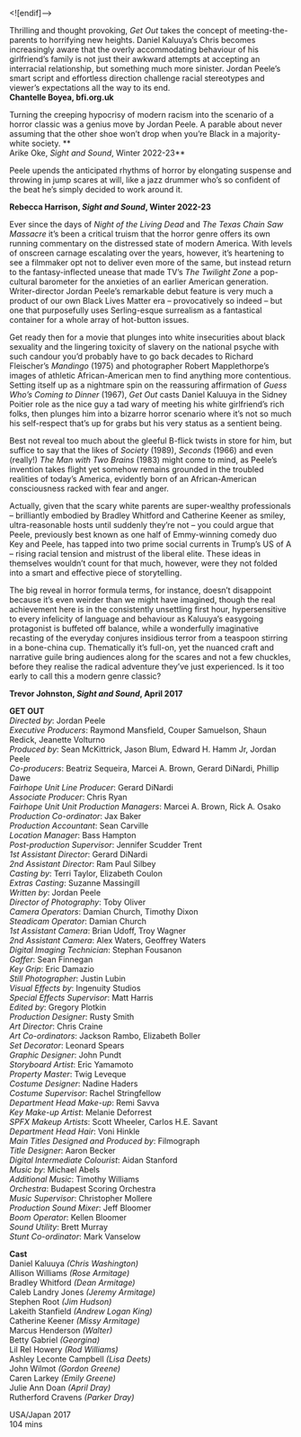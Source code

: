 
<![endif]-->

Thrilling and thought provoking, _Get Out_ takes the concept of meeting-the-parents to horrifying new heights. Daniel Kaluuya’s Chris becomes increasingly aware that the overly accommodating behaviour of his girlfriend’s family is not just their awkward attempts at accepting an interracial relationship, but something much more sinister. Jordan Peele’s smart script and effortless direction challenge racial stereotypes and viewer’s expectations all the way to its end.  
**Chantelle Boyea, bfi.org.uk**

Turning the creeping hypocrisy of modern racism into the scenario of a horror classic was a genius move by Jordan Peele. A parable about never assuming that the other shoe won’t drop when you’re Black in a majority-white society. **  
Arike Oke, _Sight and Sound_, Winter 2022-23**  

Peele upends the anticipated rhythms of horror by elongating suspense and throwing in jump scares at will, like a jazz drummer who’s so confident of the beat he’s simply decided to work around it.

**Rebecca Harrison, _Sight and Sound_, Winter 2022-23**

Ever since the days of _Night of the Living Dead_ and _The Texas Chain Saw Massacre_ it’s been a critical truism that the horror genre offers its own running commentary on the distressed state of modern America. With levels of onscreen carnage escalating over the years, however, it’s heartening to see a filmmaker opt not to deliver even more of the same, but instead return to the fantasy-inflected unease that made TV’s _The Twilight Zone_ a pop-cultural barometer for the anxieties of an earlier American generation. Writer-director Jordan Peele’s remarkable debut feature is very much a product of our own Black Lives Matter era – provocatively so indeed – but one that purposefully uses Serling-esque surrealism as a fantastical container for a whole array of hot-button issues.

Get ready then for a movie that plunges into white insecurities about black sexuality and the lingering toxicity of slavery on the national psyche with such candour you’d probably have to go back decades to Richard Fleischer’s _Mandingo_ (1975) and photographer Robert Mapplethorpe’s images of athletic African-American men to find anything more contentious. Setting itself up as a nightmare spin on the reassuring affirmation of _Guess Who’s Coming to Dinner_ (1967), _Get Out_ casts Daniel Kaluuya in the Sidney Poitier role as the nice guy a tad wary of meeting his white girlfriend’s rich folks, then plunges him into a bizarre horror scenario where it’s not so much his self-respect that’s up for grabs but his very status as a sentient being.

Best not reveal too much about the gleeful B-flick twists in store for him, but suffice to say that the likes of _Society_ (1989), _Seconds_ (1966) and even (really!) _The Man with Two Brains_ (1983) might come to mind, as Peele’s invention takes flight yet somehow remains grounded in the troubled realities of today’s America, evidently born of an African-American consciousness racked with fear and anger.

Actually, given that the scary white parents are super-wealthy professionals – brilliantly embodied by Bradley Whitford and Catherine Keener as smiley, ultra-reasonable hosts until suddenly they’re not – you could argue that Peele, previously best known as one half of Emmy-winning comedy duo Key and Peele, has tapped into two prime social currents in Trump’s US of A – rising racial tension and mistrust of the liberal elite. These ideas in themselves wouldn’t count for that much, however, were they not folded into a smart and effective piece of storytelling.

The big reveal in horror formula terms, for instance, doesn’t disappoint because it’s even weirder than we might have imagined, though the real achievement here is in the consistently unsettling first hour, hypersensitive to every infelicity of language and behaviour as Kaluuya’s easygoing protagonist is buffeted off balance, while a wonderfully imaginative recasting of the everyday conjures insidious terror from a teaspoon stirring in a bone-china cup. Thematically it’s full-on, yet the nuanced craft and narrative guile bring audiences along for the scares and not a few chuckles, before they realise the radical adventure they’ve just experienced. Is it too early to call this a modern genre classic?

**Trevor Johnston, _Sight and Sound_, April 2017**

**GET OUT**  
_Directed by_: Jordan Peele  
_Executive Producers_: Raymond Mansfield, Couper Samuelson, Shaun Redick, Jeanette Volturno  
_Produced by_: Sean McKittrick, Jason Blum, Edward H. Hamm Jr, Jordan Peele  
_Co-producers_: Beatriz Sequeira, Marcei A. Brown, Gerard DiNardi, Phillip Dawe  
_Fairhope Unit_ _Line Producer_: Gerard DiNardi  
_Associate Producer_: Chris Ryan  
_Fairhope Unit Unit Production Managers_: Marcei A. Brown, Rick A. Osako  
_Production Co-ordinator_: Jax Baker  
_Production Accountant_: Sean Carville  
_Location Manager_: Bass Hampton  
_Post-production Supervisor_: Jennifer Scudder Trent  
_1st Assistant Director_: Gerard DiNardi  
_2nd Assistant Director_: Ram Paul Silbey  
_Casting by_: Terri Taylor, Elizabeth Coulon  
_Extras Casting_: Suzanne Massingill  
_Written by_: Jordan Peele  
_Director of Photography_: Toby Oliver  
_Camera Operators_: Damian Church, Timothy Dixon  
_Steadicam Operator_: Damian Church  
_1st Assistant Camera_: Brian Udoff, Troy Wagner  
_2nd Assistant Camera_: Alex Waters, Geoffrey Waters  
_Digital Imaging Technician_: Stephan Fousanon  
_Gaffer_: Sean Finnegan  
_Key Grip_: Eric Damazio  
_Still Photographer_: Justin Lubin  
_Visual Effects by_: Ingenuity Studios  
_Special Effects Supervisor_: Matt Harris  
_Edited by_: Gregory Plotkin  
_Production Designer_: Rusty Smith  
_Art Director_: Chris Craine  
_Art Co-ordinators_: Jackson Rambo, Elizabeth Boller  
_Set Decorator_: Leonard Spears  
_Graphic Designer_: John Pundt  
_Storyboard Artist_: Eric Yamamoto  
_Property Master_: Twig Leveque  
_Costume Designer_: Nadine Haders  
_Costume Supervisor_: Rachel Stringfellow  
_Department Head Make-up_: Remi Savva  
_Key Make-up Artist_: Melanie Deforrest  
_SPFX Makeup Artists_: Scott Wheeler, Carlos H.E. Savant  
_Department Head Hair_: Voni Hinkle  
_Main Titles Designed and Produced by_: Filmograph  
_Title Designer_: Aaron Becker  
_Digital Intermediate Colourist_: Aidan Stanford  
_Music by_: Michael Abels  
_Additional Music_: Timothy Williams  
_Orchestra_: Budapest Scoring Orchestra  
_Music Supervisor_: Christopher Mollere  
_Production Sound Mixer_: Jeff Bloomer  
_Boom Operator_: Kellen Bloomer  
_Sound Utility_: Brett Murray  
_Stunt Co-ordinator_: Mark Vanselow  

**Cast**  
Daniel Kaluuya _(Chris Washington)_  
Allison Williams _(Rose Armitage)_  
Bradley Whitford _(Dean Armitage)_  
Caleb Landry Jones _(Jeremy Armitage)_  
Stephen Root _(Jim Hudson)_  
Lakeith Stanfield _(Andrew Logan King)_  
Catherine Keener _(Missy Armitage)_  
Marcus Henderson _(Walter)_  
Betty Gabriel _(Georgina)_  
Lil Rel Howery _(Rod Williams)_  
Ashley Leconte Campbell _(Lisa Deets)_  
John Wilmot _(Gordon Greene)_  
Caren Larkey _(Emily Greene)_  
Julie Ann Doan _(April Dray)_  
Rutherford Cravens _(Parker Dray)_  

USA/Japan 2017  
104 mins  
<!--stackedit_data:
eyJoaXN0b3J5IjpbMTkzNzcxNDIxM119
-->